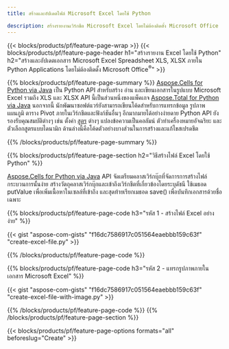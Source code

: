 ```yaml
---
title: สร้างและอัปเดตไฟล์ Microsoft Excel โดยใช้ Python 

description: สร้างรายงานเวิร์กชีต Microsoft Excel โดยไม่ต้องติดตั้ง Microsoft Office 
---
```


{{< blocks/products/pf/feature-page-wrap >}}
{{< blocks/products/pf/feature-page-header h1="สร้างรายงาน Excel โดยใช้ Python" h2="สร้างและอัปเดตเอกสาร Microsoft Excel Spreadsheet XLS, XLSX ภายใน Python Applications โดยไม่ต้องติดตั้ง Microsoft Office<sup>&reg;</sup>" >}}

{{% blocks/products/pf/feature-page-summary %}}
[Aspose.Cells for Python via Java](https://products.aspose.com/cells/python-java/) เป็น Python API สำหรับสร้าง อ่าน และเขียนเอกสารในรูปแบบ Microsoft Excel รวมถึง XLS และ XLSX API นี้เป็นส่วนหนึ่งของแพ็คเกจ [Aspose.Total for Python via Java](https://products.aspose.com/total/python-java/) นอกจากนี้ นักพัฒนาซอฟต์แวร์ยังสามารถเขียนโค้ดสำหรับการแทรกข้อมูล รูปภาพ แผนภูมิ ตาราง Pivot ภายในเวิร์กชีตและฟังก์ชันอื่นๆ อีกมากมายได้อย่างง่ายดาย Python API ยังรองรับคุณสมบัติต่างๆ เช่น ตั้งค่า [สูตร](https://docs.aspose.com/cells/python-java/supported-formula-functions/) ต่างๆ แปลงข้อความเป็นคอลัมน์ ตัวทำเครื่องหมายอัจฉริยะ และตัวเลือกสูตรแบบไดนามิก ด้านล่างนี้คือโค้ดตัวอย่างบางส่วนในการสร้างและแก้ไขสเปรดชีต

{{% /blocks/products/pf/feature-page-summary  %}}

{{% blocks/products/pf/feature-page-section  h2="วิธีสร้างไฟล์ Excel โดยใช้ Python" %}}

[Aspose.Cells for Python via Java](https://products.aspose.com/cells/python-java/) API จัดเตรียมคลาสเวิร์กบุ๊กที่จัดการการสร้างไฟล์ กระบวนการนั้นง่าย สร้างวัตถุคลาสเวิร์กบุ๊กและเข้าถึงเวิร์กชีตที่เกี่ยวข้องโดยระบุดัชนี ใช้เมธอด putValue เพื่อเพิ่มเนื้อหาในเซลล์ที่เข้าถึง และสุดท้ายเรียกเมธอด save() เพื่อบันทึกเอกสารด้วยชื่อเฉพาะ

{{% blocks/products/pf/feature-page-code h3="รหัส 1 - สร้างไฟล์ Excel อย่างง่าย" %}}

{{< gist "aspose-com-gists" "f16dc7586917c051564eaebbb159c63f" "create-excel-file.py" >}}

{{% /blocks/products/pf/feature-page-code  %}}

{{% blocks/products/pf/feature-page-code h3="รหัส 2 - แทรกรูปภาพภายในเอกสาร Microsoft Excel" %}}

{{< gist "aspose-com-gists" "f16dc7586917c051564eaebbb159c63f" "create-excel-file-with-image.py" >}}

{{% /blocks/products/pf/feature-page-code  %}}
{{% /blocks/products/pf/feature-page-section %}}

{{< blocks/products/pf/feature-page-options formats="all" beforeslug="Create" >}}